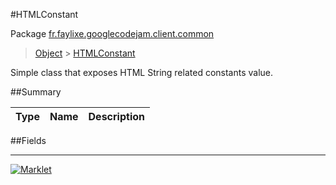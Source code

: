 #HTMLConstant

Package [fr.faylixe.googlecodejam.client.common](README.md)<br>
> [Object](../../../../java/lang/Object.md) > [HTMLConstant](HTMLConstant.md)

<p>Simple class that exposes HTML String related constants value.</p>

##Summary

Type | Name | Description
 --- | --- | --- 

##Fields

---
[![Marklet](https://img.shields.io/badge/Generated%20by-Marklet-green.svg)](https://github.com/Faylixe/marklet)